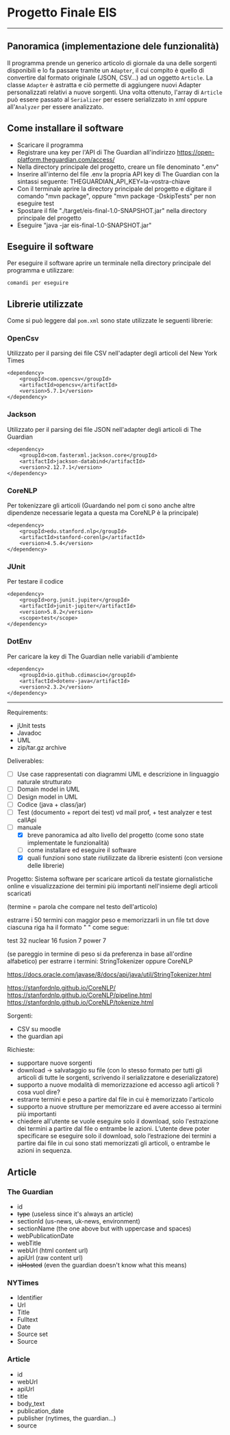 # Progetto Finale EIS

---

## Panoramica (implementazione dele funzionalità)

Il programma prende un generico articolo di giornale da una delle sorgenti disponibili e lo fa passare tramite un ```Adapter```,
il cui compito è quello di convertire dal formato originale (JSON, CSV...) ad un oggetto ```Article```. La classe ```Adapter```
è astratta e ciò permette di aggiungere nuovi Adapter personalizzati relativi a nuove sorgenti. Una volta ottenuto,
l'array di ```Article``` può essere passato al ```Serializer``` per essere
serializzato in xml oppure all'```Analyzer``` per essere analizzato.

## Come installare il software
- Scaricare il programma
- Registrare una key per l'API di The Guardian all'indirizzo https://open-platform.theguardian.com/access/
- Nella directory principale del progetto, creare un file denominato ".env"
- Inserire all'interno del file .env la propria API key di The Guardian con la sintassi seguente: THEGUARDIAN_API_KEY=la-vostra-chiave
- Con il terminale aprire la directory principale del progetto e digitare il comando "mvn package", oppure "mvn package -DskipTests" per non eseguire test
- Spostare il file "./target/eis-final-1.0-SNAPSHOT.jar" nella directory principale del progetto 
- Eseguire "java -jar eis-final-1.0-SNAPSHOT.jar"

## Eseguire il software
Per eseguire il software aprire un terminale nella directory principale del programma e utilizzare:
```
comandi per eseguire
 ```

## Librerie utilizzate

Come si può leggere dal ```pom.xml``` sono state utilizzate le seguenti librerie:

### OpenCsv 
Utilizzato per il parsing dei file CSV nell'adapter degli articoli del New York Times

```
<dependency>
    <groupId>com.opencsv</groupId>
    <artifactId>opencsv</artifactId>
    <version>5.7.1</version>
</dependency>
```

### Jackson
Utilizzato per il parsing dei file JSON nell'adapter degli articoli di The Guardian 

```
<dependency>
    <groupId>com.fasterxml.jackson.core</groupId>
    <artifactId>jackson-databind</artifactId>
    <version>2.12.7.1</version>
</dependency>
```

### CoreNLP 
Per tokenizzare gli articoli (Guardando nel pom ci sono anche altre dipendenze necessarie legata a questa ma
CoreNLP è la principale)

```
<dependency>
    <groupId>edu.stanford.nlp</groupId>
    <artifactId>stanford-corenlp</artifactId>
    <version>4.5.4</version>
</dependency>
```

### JUnit 
Per testare il codice

```
<dependency>
    <groupId>org.junit.jupiter</groupId>
    <artifactId>junit-jupiter</artifactId>
    <version>5.8.2</version>
    <scope>test</scope>
</dependency>
```

### DotEnv 
Per caricare la key di The Guardian nelle variabili d'ambiente

```
<dependency>
    <groupId>io.github.cdimascio</groupId>
    <artifactId>dotenv-java</artifactId>
    <version>2.3.2</version>
</dependency>
```

---

Requirements:

- jUnit tests
- Javadoc
- UML
- zip/tar.gz archive

Deliverables:

- [ ] Use case rappresentati con diagrammi UML e descrizione in linguaggio naturale strutturato
- [ ] Domain model in UML
- [ ] Design model in UML
- [ ] Codice (java + class/jar)
- [ ] Test (documento + report dei test) vd mail prof, + test analyzer e test callApi
- [ ] manuale
    - [x] breve panoramica ad alto livello del progetto (come sono state implementate le funzionalità)
    - [ ] come installare ed eseguire il software
    - [x] quali funzioni sono state riutilizzate da librerie esistenti (con versione delle librerie)

Progetto:
Sistema software per scaricare articoli da testate giornalistiche online e visualizzazione dei termini più importanti
nell'insieme degli articoli scaricati

(termine = parola che compare nel testo dell'articolo)

estrarre i 50 termini con maggior peso e memorizzarli in un file txt dove ciascuna riga ha il formato "<termine> <peso>"
come segue:

test 32
nuclear 16
fusion 7
power 7

(se pareggio in termine di peso si da preferenza in base all'ordine alfabetico)
per estrarre i termini: StringTokenizer oppure CoreNLP

https://docs.oracle.com/javase/8/docs/api/java/util/StringTokenizer.html

https://stanfordnlp.github.io/CoreNLP/
https://stanfordnlp.github.io/CoreNLP/pipeline.html
https://stanfordnlp.github.io/CoreNLP/tokenize.html

Sorgenti:

- CSV su moodle
- the guardian api

Richieste:

- supportare nuove sorgenti
- download -> salvataggio su file (con lo stesso formato per tutti gli articoli di tutte le sorgenti, scrivendo il
  serializzatore e deserializzatore)
- supporto a nuove modalità di memorizzazione ed accesso agli articoli ?cosa vuol dire?
- estrarre termini e peso a partire dal file in cui è memorizzato l'articolo
- supporto a nuove strutture per memorizzare ed avere accesso ai termini più importanti
- chiedere all'utente se vuole eseguire solo il download, solo l'estrazione dei termini a partire dal file o entrambe le
  azioni. L’utente deve poter specificare se eseguire solo il download, solo l’estrazione dei termini a
  partire dai file in cui sono stati memorizzati gli articoli, o entrambe le azioni in sequenza.

## Article

### The Guardian

- id
- ~~type~~ (useless since it's always an article)
- sectionId (us-news, uk-news, environment)
- sectionName  (the one above but with uppercase and spaces)
- webPublicationDate
- webTitle
- webUrl (html content url)
- apiUrl (raw content url)
- ~~isHosted~~ (even the guardian doesn't know what this means)

### NYTimes

- Identifier
- Url
- Title
- Fulltext
- Date
- Source set
- Source

### Article

- id
- webUrl
- apiUrl
- title
- body_text
- publication_date
- publisher (nytimes, the guardian...)
- source
